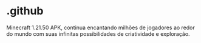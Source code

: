 # .github
Minecraft 1.21.50 APK, continua encantando milhões de jogadores ao redor do mundo com suas infinitas possibilidades de criatividade e exploração. 
